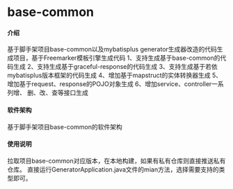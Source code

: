 # base-common

#### 介绍

基于脚手架项目base-common以及mybatisplus generator生成器改造的代码生成项目，基于Freemarker模板引擎生成代码
1、支持生成基于base-common的代码生成
2、支持生成基于graceful-response的代码生成
3、支持生成基于若依mybatisplus版本框架的代码生成
4、增加基于mapstruct的实体转换器生成
5、增加基于request、response的POJO对象生成
6、增加service、controller一系列增、 删、改、查等接口生成

#### 软件架构

基于脚手架项目base-common的软件架构

#### 使用说明

拉取项目base-common对应版本，在本地构建，如果有私有仓库则直接推送私有仓库。
直接运行GeneratorApplication.java文件的mian方法，选择需要支持的类型即可。